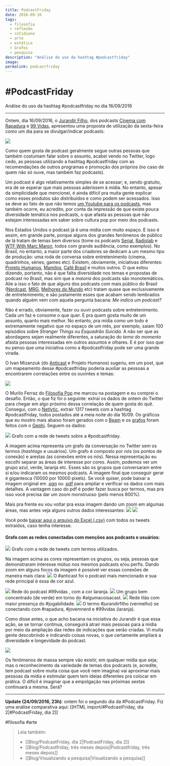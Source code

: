 ```yaml
---
title: PodcastFriday
date: 2016-09-16
tags:
  - filosofia
  - reflexão
  - cotidiano
  - arte
  - estética
  - Grafos
  - pesquisa
description: "Análise do uso da hashtag #podcastfriday"
image: 
permalink: podcastfriday
---
```

# #PodcastFriday

Análise do uso da hashtag #podcastfriday no dia 16/09/2016

---


Ontem, dia 16/09/2016, o [Jurandir Filho](https://medium.com/u/9922ba124ee3), dos podcasts [Cinema com Rapadura](http://cinemacomrapadura.com.br/) e [99 Vidas](http://99vidas.com.br/), apresentou uma proposta de utilização da sexta-feira como um dia para se divulgar/indicar podcasts:

![](https://twitter.com/jurandirfilho/status/776787756378763265)

Como quem gosta de podcast geralmente segue outras pessoas que também costumam falar sobre o assunto, acabei vendo no Twitter, logo cedo, as pessoas utilizando a hashtag #podcastfriday com as recomendações de outros programas e promoção dos próprios (no caso de quem não só ouve, mas também faz podcasts).

Um podcast é algo relativamente simples de se acessar; e, sendo gratuito, era de se esperar que mais pessoas aderissem à mídia. No entanto, apesar da simplicidade que mencionei, é ainda difícil pra muita gente explicar como esses produtos são distribuídos e como podem ser acessados. Isso se deve ao fato de que não temos [um Youtube para os podcasts](https://medium.com/@_lindsayp/where-is-the-youtube-for-podcasts-144d71cfcdc#.5hopvblis), mas também ocorre, eu acredito, por conta da impressão de que existe pouca diversidade temática nos podcasts, o que afasta as pessoas que não estejam interessadas em saber sobre cultura pop por meio dos podcasts.

Nos Estados Unidos o podcast já é uma mídia com muito espaço. E isso é assim, em grande parte, porque alguns dos grandes fenômenos de público de lá tratam de temas bem diversos (tome os podcasts [Serial](https://serialpodcast.org/), [Radiolab](http://www.radiolab.org/) e [WTF With Marc Maron](http://www.wtfpod.com/), todos com grande audiência, como exemplos). No Brasil, no entanto, a maior parte dos criadores se dedicam a um mesmo tipo de produção: uma roda de conversa sobre entretenimento (cinema, quadrinhos, séries, games etc). Existem, obviamente, iniciativas diferentes: [Projeto Humanos](http://projetohumanos.com.br/), [Mamilos](http://www.b9.com.br/podcasts/mamilos/), [Café Brasil](http://www.portalcafebrasil.com.br/todos/podcasts/) e muitos outros. O que estou dizendo, portanto, não é que falta diversidade nos temas e propostas de podcast no Brasil, mas sim que a _maioria_ dos podcasts são monotemáticos. Alie a isso o fato de que alguns dos podcasts com mais público do Brasil ([Nerdcast](https://jovemnerd.com.br/nerdcast/), [MRG](https://jovemnerd.com.br/mrg/), [Melhores do Mundo](http://melhoresdomundo.net/category/podcast/) etc) tratam quase que exclusivamente de entretenimento; e são justamente esses que acabam sendo lembrados quando alguém vem com aquela pergunta bacana: _Me indica um podcast?_

Não é errado, obviamente, fazer ou ouvir podcasts sobre entretenimento. Cada um faz e consome o que quer. E pra quem gosta muito de um assunto, quanto mais melhor. No entanto, pra mídia como um todo é extremamente negativo que no espaço de um mês, por exemplo, saiam 100 episódios sobre _Stranger Things_ ou _Esquadrão Suicida_. A não ser que as abordagens sejam realmente diferentes, a saturação do _tema do momento_ afasta pessoas interessadas em outros assuntos e olhares. E é por isso que eu penso que uma iniciativa como a #podcastfriday pode ser uma grande virada.

O Ivan Mizanzuk (do [Anticast](http://anticast.com.br/) e Projeto Humanos) sugeriu, em um post, que um mapeamento desse #podcastfriday poderia auxiliar as pessoas a encontrarem correlações entre os ouvintes e temas:

![](https://twitter.com/mizanzuk/status/776891760798826496)

O Murilo Ferraz do [Filosofia Pop](http://filosofiapop.com.br/) me marcou na postagem e eu comprei o desafio. Então, o que fiz foi o seguinte: extraí os dados de ontem do Twitter para chegar em algo próximo dessa correlação de quem gosta do quê. Consegui, com o [Netlytic](https://netlytic.org/), extrair 1317 tweets com a hashtag #podcastfriday, todos postados até a meia noite do dia 16/09. Os gráficos que eu mostro mais abaixo foram gerados com o [Beam](https://beam.venngage.com/) e os [grafos](https://pt.wikipedia.org/wiki/Teoria_dos_grafos) foram feitos com o [Gephi](https://gephi.org/). Seguem os dados:

<img src="/assets/img/arquivos/Pasted image 20250311153736.png">
Grafo com a rede de tweets sobre a #podcastfriday.

A imagem acima representa um grafo da conversação no Twitter sem os termos (_hashtags_ e usuários). Um grafo é composto por _nós_ (os pontos de conexão) e arestas (as conexões entre os nós). Nessa representação eu escolhi separar as áreas de interesse por cores. Assim, podemos ver um grupo azul, verde, laranja etc. Esses são os grupos que conversaram entre si e/ou indicaram os mesmos podcasts. A imagem final que conseguir gerar é gigantesca (10000 por 10000 pixels). Se você quiser, pode baixar a imagem original em .[pgn](https://drive.google.com/open?id=0B_NS1VYqt3XBaHBueUlUcjFtLUU) ou .[pdf](https://drive.google.com/open?id=0B_NS1VYqt3XBMHZPdVFwNHpfTFk) para ampliar e verificar os dados com mais detalhes. A vantagem caso do pdf é poder fazer busca por termos, mas pra isso você precisa dar um zoom monstruoso (pelo menos 800%).

Mais pra frente eu vou voltar pra essa imagem dando um zoom em algumas áreas, mas antes veja alguns outros dados interessantes:
<img src="/assets/img/arquivos/Pasted image 20250311153753.png">
<img src="/assets/img/arquivos/Pasted image 20250311153806.png">

Você pode [baixar aqui o arquivo do Excel (.csv)](https://drive.google.com/open?id=0B_NS1VYqt3XBTktaYUNYODdhWUk) com todos os tweets extraídos, caso tenha interesse.

#### Grafo com as redes conectadas com menções aos podcasts e usuários:
<img src="/assets/img/arquivos/Pasted image 20250311153822.png">
Grafo com a rede de tweets com termos utilizados.

Na imagem acima as cores representam os grupos, ou seja, pessoas que demonstraram interesse mútuo nos mesmos podcasts e/ou perfis. Dando zoom em alguns focos da imagem é possível ver essas conexões de maneira mais clara:
<img src="/assets/img/arquivos/Pasted image 20250311153834.png">
O #anticast foi o podcast mais mencionado e sua rede principal é essa de cor azul.

<img src="/assets/img/arquivos/Pasted image 20250311153846.png">
Rede do podcast #99vidas , com a cor laranja.

<img src="/assets/img/arquivos/Pasted image 20250311153901.png">
Um grupo bem concentrado (de verde) em torno do #algumacoisacast.

<img src="/assets/img/arquivos/Pasted image 20250311153911.png">
Rede lilás com maior presença do #jogabilidade.

<img src="/assets/img/arquivos/Pasted image 20250311153921.png">
O termo #jurandirfilho (vermelho) se conectando com #rapadura, #jovemnerd e #99vidas (laranja).

Como disse antes, o que acho bacana na iniciativa do Jurandir é que essa ação, se se tornar contínua, conseguirá atrair mais pessoas para a mídia por meio da ampliação das redes de indicações que serão criadas. Vi muita gente descobrindo e indicando coisas novas, o que certamente ampliará a diversidade e longevidade do podcast.

![](https://twitter.com/Laianne27/status/776898982765264896)

Os fenômenos de massa sempre vão existir, em qualquer mídia que seja; mas o reconhecimento da variedade de temas dos podcasts (e, acredite, tem podcast sobre muita coisa que você nem imagina) vai aproximar mais pessoas da mídia e estimular quem tem ideias diferentes pra colocar em prática. O difícil é imaginar que a empolgação nas próximas sextas continuará a mesma. Será?

---

**Update (24/09/2016, 23h)**: ontem foi o segundo dia da #PodcastFriday. Fiz uma análise comparativa aqui: [[HTML import/#PodcastFriday, dia 2|#PodcastFriday, dia 2]]


#filosofia #arte

> Leia também:
> - [[Blog/PodcastFriday, dia 2|PodcastFriday, dia 2]]
> - [[Blog/Podcastfriday, três meses depois|Podcastfriday, três meses depois]]
> - [[Blog/Visualizando a pesquisa|Visualizando a pesquisa]]
